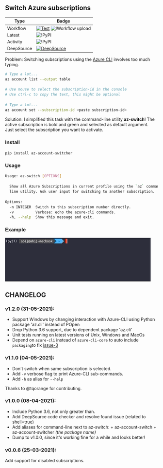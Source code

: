 ## Switch Azure subscriptions

| Type| Badge|
|---|---|
| Workflow | [![Test](https://github.com/abij/az-account-switcher/actions/workflows/test.yml/badge.svg)](https://github.com/abij/az-account-switcher/actions/workflows/test.yml) ![!Workflow upload](https://github.com/abij/az-account-switcher/workflows/Upload%20Python%20Package/badge.svg)|
|Latest|![!PyPI](https://img.shields.io/pypi/v/az-account-switcher.svg)|
|Activity|![!PyPI](https://img.shields.io/pypi/dm/az-account-switcher)|
| DeepSource | [![DeepSource](https://deepsource.io/gh/abij/az-account-switcher.svg/?label=active+issues&show_trend=true)](https://deepsource.io/gh/abij/az-account-switcher/?ref=repository-badge) |

Problem: Switching subscriptions using the [Azure CLI](https://docs.microsoft.com/cli/azure/manage-azure-subscriptions-azure-cli) involves too much typing.

```bash
# Type a lot...
az account list --output table

# Use mouse to select the subscription-id in the console
# Use ctrl-c to copy the text, this might be optional 
 
# Type a lot...
az account set --subscription-id <paste subscription-id>
```

Solution: I simplified this task with the command-line utility **az-switch**! The active subscription is bold and green and selected as default argument. Just select the subscription you want to activate.

### Install

`pip install az-account-switcher`

### Usage

```bash
Usage: az-switch [OPTIONS]

  Show all Azure Subscriptions in current profile using the `az` command-
  line utility. Ask user input for switching to another subscription.

Options:
  -n INTEGER  Switch to this subscription number directly.
  -v          Verbose: echo the azure-cli commands.
  -h, --help  Show this message and exit.
```

### Example

![example_gif](az-switch-example.gif)

## CHANGELOG

### v1.2.0 (31-05-2021):

- Support Windows by changing interaction with Azure-CLI using Python package 'az.cli' instead of POpen
- Drop Python 3.6 support, due to dependent package 'az.cli'
- Unit tests running on latest versions of Unix, Windows and MacOs
- Depend on `azure-cli` instead of `azure-cli-core` to auto include `packaging`to fix [issue-3](https://github.com/abij/az-account-switcher/issues/3)

### v1.1.0 (04-05-2021):

- Don't switch when same subscription is selected.
- Add `-v` verbose flag to print Azure-CLI sub-commands.
- Add `-h` as alias for `--help`

Thanks to @tqorange for contributing.

### v1.0.0 (08-04-2021):

- Include Python 3.6, not only greater than.
- Add DeepSource code checker and resolve found issue (related to shell=true)
- Add aliases for command-line next to az-switch: + az-account-switch + az-account-switcher _(the package name)_
- Dump to v1.0.0, since it's working fine for a while and looks better!

### v0.0.6 (25-03-2021):

Add support for disabled subscriptions.
